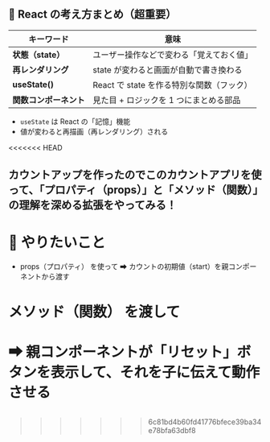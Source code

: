 ## 🧠 React の考え方まとめ（超重要）

| キーワード             | 意味                                      |
| ---------------------- | ----------------------------------------- |
| **状態（state）**      | ユーザー操作などで変わる「覚えておく値」  |
| **再レンダリング**     | state が変わると画面が自動で書き換わる    |
| **useState()**         | React で state を作る特別な関数（フック） |
| **関数コンポーネント** | 見た目 + ロジックを 1 つにまとめる部品    |

- `useState` は React の「記憶」機能
- 値が変わると再描画（再レンダリング）される

<<<<<<< HEAD
## カウントアップを作ったのでこのカウントアプリを使って、「プロパティ（props）」と「メソッド（関数）」の理解を深める拡張をやってみる！

# 🧩 やりたいこと

- props（プロパティ） を使って
  ➡ カウントの初期値（start）を親コンポーネントから渡す

# メソッド（関数） を渡して

➡ 親コンポーネントが「リセット」ボタンを表示して、それを子に伝えて動作させる
=======
```

```
>>>>>>> 6c81bd4b60fd41776bfece39ba34e78bfa63dbf8
